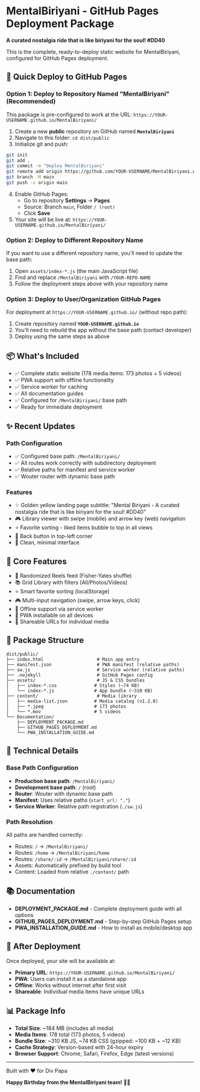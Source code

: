 # MentalBiriyani - GitHub Pages Deployment Package

**A curated nostalgia ride that is like biriyani for the soul! #DD40**

This is the complete, ready-to-deploy static website for MentalBiriyani, configured for GitHub Pages deployment.

## 🚀 Quick Deploy to GitHub Pages

### Option 1: Deploy to Repository Named "MentalBiriyani" (Recommended)

This package is pre-configured to work at the URL: `https://YOUR-USERNAME.github.io/MentalBiriyani/`

1. Create a new **public** repository on GitHub named **`MentalBiriyani`**
2. Navigate to this folder: `cd dist/public`
3. Initialize git and push:
```bash
git init
git add .
git commit -m "Deploy MentalBiriyani"
git remote add origin https://github.com/YOUR-USERNAME/MentalBiriyani.git
git branch -M main
git push -u origin main
```
4. Enable GitHub Pages:
   - Go to repository **Settings** → **Pages**
   - Source: Branch `main`, Folder `/ (root)`
   - Click **Save**
5. Your site will be live at: `https://YOUR-USERNAME.github.io/MentalBiriyani/`

### Option 2: Deploy to Different Repository Name

If you want to use a different repository name, you'll need to update the base path:

1. Open `assets/index-*.js` (the main JavaScript file)
2. Find and replace `/MentalBiriyani` with `/YOUR-REPO-NAME`
3. Follow the deployment steps above with your repository name

### Option 3: Deploy to User/Organization GitHub Pages

For deployment at `https://YOUR-USERNAME.github.io/` (without repo path):

1. Create repository named **`YOUR-USERNAME.github.io`**
2. You'll need to rebuild the app without the base path (contact developer)
3. Deploy using the same steps as above

## 📦 What's Included

- ✅ Complete static website (178 media items: 173 photos + 5 videos)
- ✅ PWA support with offline functionality
- ✅ Service worker for caching
- ✅ All documentation guides
- ✅ Configured for `/MentalBiriyani/` base path
- ✅ Ready for immediate deployment

## ✨ Recent Updates

### Path Configuration
- ✅ Configured base path: `/MentalBiriyani/`
- ✅ All routes work correctly with subdirectory deployment
- ✅ Relative paths for manifest and service worker
- ✅ Wouter router with dynamic base path

### Features
- ✨ Golden yellow landing page subtitle: "Mental Biriyani - A curated nostalgia ride that is like biriyani for the soul! #DD40"
- 🎮 Library viewer with swipe (mobile) and arrow key (web) navigation
- ⭐ Favorite sorting - liked items bubble to top in all views
- 🎨 Back button in top-left corner
- 🧹 Clean, minimal interface

## 🎯 Core Features

- 🎲 Randomized Reels feed (Fisher-Yates shuffle)
- 📚 Grid Library with filters (All/Photos/Videos)
- ⭐ Smart favorite sorting (localStorage)
- 🎮 Multi-input navigation (swipe, arrow keys, click)
- 💾 Offline support via service worker
- 📱 PWA installable on all devices
- 🔗 Shareable URLs for individual media

## 📁 Package Structure

```
dist/public/
├── index.html                    # Main app entry
├── manifest.json                 # PWA manifest (relative paths)
├── sw.js                         # Service worker (relative paths)
├── .nojekyll                     # GitHub Pages config
├── assets/                       # JS & CSS bundles
│   ├── index-*.css              # Styles (~74 KB)
│   └── index-*.js               # App bundle (~310 KB)
├── content/                      # Media library
│   ├── media-list.json          # Media catalog (v1.2.0)
│   ├── *.jpeg                   # 173 photos
│   └── *.mov                    # 5 videos
└── Documentation/
    ├── DEPLOYMENT_PACKAGE.md
    ├── GITHUB_PAGES_DEPLOYMENT.md
    └── PWA_INSTALLATION_GUIDE.md
```

## 🔧 Technical Details

### Base Path Configuration
- **Production base path**: `/MentalBiriyani/`
- **Development base path**: `/` (root)
- **Router**: Wouter with dynamic base path
- **Manifest**: Uses relative paths (`start_url: "."`)
- **Service Worker**: Relative path registration (`./sw.js`)

### Path Resolution
All paths are handled correctly:
- Routes: `/` → `/MentalBiriyani/`
- Routes: `/home` → `/MentalBiriyani/home`
- Routes: `/share/:id` → `/MentalBiriyani/share/:id`
- Assets: Automatically prefixed by build tool
- Content: Loaded from relative `./content/` path

## 📚 Documentation

- **DEPLOYMENT_PACKAGE.md** - Complete deployment guide with all options
- **GITHUB_PAGES_DEPLOYMENT.md** - Step-by-step GitHub Pages setup
- **PWA_INSTALLATION_GUIDE.md** - How to install as mobile/desktop app

## 🎉 After Deployment

Once deployed, your site will be available at:
- **Primary URL**: `https://YOUR-USERNAME.github.io/MentalBiriyani/`
- **PWA**: Users can install it as a standalone app
- **Offline**: Works without internet after first visit
- **Shareable**: Individual media items have unique URLs

## 📊 Package Info

- **Total Size**: ~184 MB (includes all media)
- **Media Items**: 178 total (173 photos, 5 videos)
- **Bundle Size**: ~310 KB JS, ~74 KB CSS (gzipped: ~100 KB + ~12 KB)
- **Cache Strategy**: Version-based with 24-hour expiry
- **Browser Support**: Chrome, Safari, Firefox, Edge (latest versions)

---

Built with ❤️ for Div Papa

**Happy Birthday from the MentalBiriyani team!** 🍛✨
